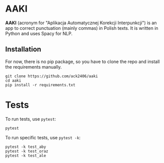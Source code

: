 # AAKI

**AAKI** (acronym for "Aplikacja Automatycznej Korekcji Interpunkcji") is an app to correct punctuation (mainly commas) in Polish texts. It is written in Python and uses Spacy for NLP.

## Installation

For now, there is no pip package, so you have to clone the repo and install the requirements manually.

```
git clone https://github.com/ack2406/aaki
cd aaki
pip install -r requirements.txt
```

# Tests

To run tests, use `pytest`:

```
pytest
```

To run specific tests, use `pytest -k`:

```
pytest -k test_aby
pytest -k test_oraz
pytest -k test_ale
```

